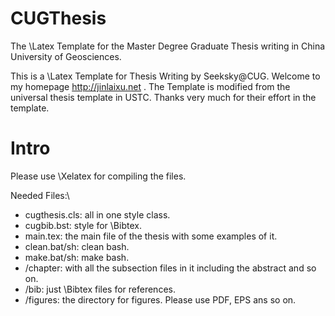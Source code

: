 # CUGThesis
The \Latex Template for the Master Degree Graduate Thesis writing in China University of Geosciences.

This is a \Latex Template for Thesis Writing by Seeksky@CUG. Welcome to my homepage http://jinlaixu.net .
The Template is modified from the universal thesis template in USTC. Thanks very much for their effort in the template.  

# Intro
Please use \Xelatex for compiling the files.

Needed Files:\\
 * cugthesis.cls: all in one style class.
 * cugbib.bst: style for \Bibtex.
 * main.tex: the main file of the thesis with some examples of it.
 * clean.bat/sh: clean bash.
 * make.bat/sh: make bash.
 * /chapter: with all the subsection files in it including the abstract and so on.
 * /bib: just \Bibtex files for references.
 * /figures: the directory for figures. Please use PDF, EPS ans so on.